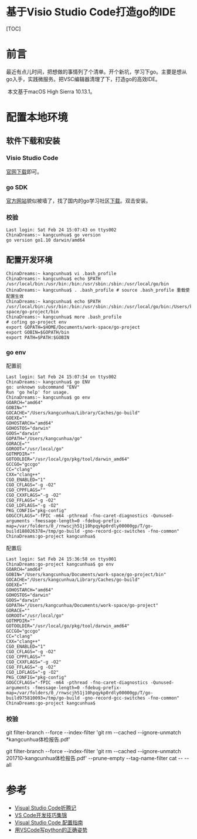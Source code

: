 # 基于Visio Studio Code打造go的IDE

[TOC]

# 前言

​	最近有点儿时间，把想做的事情列了个清单。开个新坑，学习下go。主要是想从go入手，实践微服务。把VSC编辑器清理了下，打造go的高效IDE。

​	本文基于macOS High Sierra 10.13.1。

# 配置本地环境

## 软件下载和安装

### Visio Studio Code

[官网下载](https://code.visualstudio.com)即可。

### go SDK

[官方网站](https://golang.org)貌似被墙了，找了国内的go学习社区[下载](https://studygolang.com/dl)。双击安装。

### 校验

```
Last login: Sat Feb 24 15:07:43 on ttys002
ChinaDreams:~ kangcunhua$ go version
go version go1.10 darwin/amd64
```

## 配置开发环境

```shell
ChinaDreams:~ kangcunhua$ vi .bash_profile 
ChinaDreams:~ kangcunhua$ echo $PATH
/usr/local/bin:/usr/bin:/bin:/usr/sbin:/sbin:/usr/local/go/bin
ChinaDreams:~ kangcunhua$ . .bash_profile # source .bash_profile 重载使配置生效
ChinaDreams:~ kangcunhua$ echo $PATH
/usr/local/bin:/usr/bin:/bin:/usr/sbin:/sbin:/usr/local/go/bin:/Users/kangcunhua/Documents/work-space/go-project/bin
ChinaDreams:~ kangcunhua$ more .bash_profile 
# cofing go-project env 
export GOPATH=$HOME/Documents/work-space/go-project
export GOBIN=$GOPATH/bin
export PATH=$PATH:$GOBIN
```

### go env

配置前

```shell
Last login: Sat Feb 24 15:07:54 on ttys002
ChinaDreams:~ kangcunhua$ go ENV
go: unknown subcommand "ENV"
Run 'go help' for usage.
ChinaDreams:~ kangcunhua$ go env
GOARCH="amd64"
GOBIN=""
GOCACHE="/Users/kangcunhua/Library/Caches/go-build"
GOEXE=""
GOHOSTARCH="amd64"
GOHOSTOS="darwin"
GOOS="darwin"
GOPATH="/Users/kangcunhua/go"
GORACE=""
GOROOT="/usr/local/go"
GOTMPDIR=""
GOTOOLDIR="/usr/local/go/pkg/tool/darwin_amd64"
GCCGO="gccgo"
CC="clang"
CXX="clang++"
CGO_ENABLED="1"
CGO_CFLAGS="-g -O2"
CGO_CPPFLAGS=""
CGO_CXXFLAGS="-g -O2"
CGO_FFLAGS="-g -O2"
CGO_LDFLAGS="-g -O2"
PKG_CONFIG="pkg-config"
GOGCCFLAGS="-fPIC -m64 -pthread -fno-caret-diagnostics -Qunused-arguments -fmessage-length=0 -fdebug-prefix-map=/var/folders/0_/rnwscjh51j10hpqykp0rdly00000gp/T/go-build188026378=/tmp/go-build -gno-record-gcc-switches -fno-common"
ChinaDreams:go-project kangcunhua$ 
```

配置后

```shell
Last login: Sat Feb 24 15:36:58 on ttys001
ChinaDreams:go-project kangcunhua$ go env
GOARCH="amd64"
GOBIN="/Users/kangcunhua/Documents/work-space/go-project/bin"
GOCACHE="/Users/kangcunhua/Library/Caches/go-build"
GOEXE=""
GOHOSTARCH="amd64"
GOHOSTOS="darwin"
GOOS="darwin"
GOPATH="/Users/kangcunhua/Documents/work-space/go-project"
GORACE=""
GOROOT="/usr/local/go"
GOTMPDIR=""
GOTOOLDIR="/usr/local/go/pkg/tool/darwin_amd64"
GCCGO="gccgo"
CC="clang"
CXX="clang++"
CGO_ENABLED="1"
CGO_CFLAGS="-g -O2"
CGO_CPPFLAGS=""
CGO_CXXFLAGS="-g -O2"
CGO_FFLAGS="-g -O2"
CGO_LDFLAGS="-g -O2"
PKG_CONFIG="pkg-config"
GOGCCFLAGS="-fPIC -m64 -pthread -fno-caret-diagnostics -Qunused-arguments -fmessage-length=0 -fdebug-prefix-map=/var/folders/0_/rnwscjh51j10hpqykp0rdly00000gp/T/go-build975810093=/tmp/go-build -gno-record-gcc-switches -fno-common"
ChinaDreams:go-project kangcunhua$ 
```

### 校验

git filter-branch --force --index-filter 'git rm --cached --ignore-unmatch *kangcunhua体检报告.pdf'

git filter-branch --force --index-filter 'git rm --cached --ignore-unmatch 201710-kangcunhua体检报告.pdf' --prune-empty --tag-name-filter cat -- --all

# 参考

+ [Visual Studio Code折腾记](http://blog.csdn.net/column/details/14326.html)
+ [VS Code开发技巧集锦](http://blog.csdn.net/tiantangyouzui/article/details/52163175)
+ [Visual Studio Code 配置指南](http://blog.csdn.net/GarfieldEr007/article/details/54431261)
+ [用VSCode写python的正确姿势](http://www.cnblogs.com/bloglkl/p/5797805.html)


